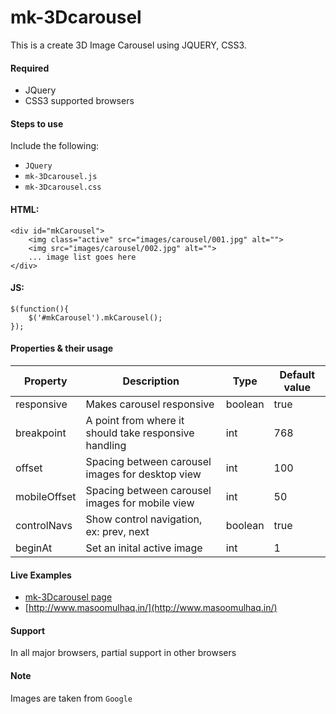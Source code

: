 # mk-3Dcarousel
This is a create 3D Image Carousel using JQUERY, CSS3.

#### Required
* JQuery
* CSS3 supported browsers

#### Steps to use
Include the following:
  * `JQuery`
  * `mk-3Dcarousel.js` 
  * `mk-3Dcarousel.css`

#### HTML:
```
<div id="mkCarousel">
	<img class="active" src="images/carousel/001.jpg" alt="">
	<img src="images/carousel/002.jpg" alt="">
	... image list goes here
</div>
```

#### JS:
```
$(function(){
	$('#mkCarousel').mkCarousel();
});
```

#### Properties & their usage
| Property     	| Description                                           	| Type    	| Default value 	|
|--------------	|-------------------------------------------------------	|---------	|---------------	|
| responsive   	| Makes carousel responsive                             	| boolean 	| true          	|
| breakpoint   	| A point from where it should take responsive handling 	| int     	| 768           	|
| offset       	| Spacing between carousel images for desktop view      	| int     	| 100           	|
| mobileOffset 	| Spacing between carousel images for mobile view       	| int     	| 50            	|
| controlNavs  	| Show control navigation, ex: prev, next               	| boolean 	| true          	|
| beginAt      	| Set an inital active image                            	| int     	| 1             	|

#### Live Examples
* [mk-3Dcarousel page](http://masoomulhaqs.github.io/mk-3Dcarousel/)
* [http://www.masoomulhaq.in/](http://www.masoomulhaq.in/)

#### Support
In all major browsers, partial support in other browsers

#### Note
Images are taken from `Google`
